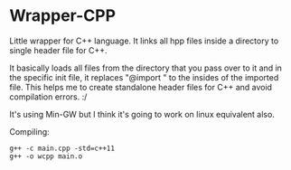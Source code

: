 # Wrapper-CPP
Little wrapper for C++ language. It links all hpp files inside a directory to single header file for C++.

It basically loads all files from the directory that you pass over to it and in the specific init file, it replaces "@import <import file name>" to the insides of the imported file. This helps me to create standalone header files for C++ and avoid compilation errors. :/

It's using Min-GW but I think it's going to work on linux equivalent also.

Compiling:
```
g++ -c main.cpp -std=c++11
g++ -o wcpp main.o
```
